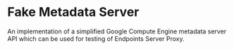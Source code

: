 # Fake Metadata Server

An implementation of a simplified Google Compute Engine
metadata server API which can be used for testing of
Endpoints Server Proxy.
